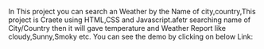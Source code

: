 In This project you can search an Weather by the Name of city,country,This project is Craete using HTML,CSS and Javascript.afetr searching name of City/Country then it will gave temperature and Weather Report like cloudy,Sunny,Smoky etc. You can see the demo by clicking on below Link:
